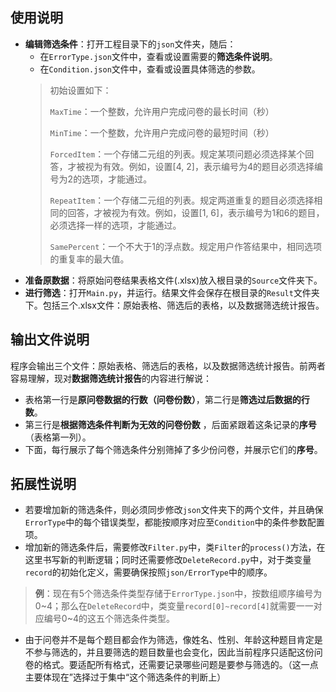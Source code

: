 ## 使用说明
* **编辑筛选条件**：打开工程目录下的`json`文件夹，随后：
  * 在`ErrorType.json`文件中，查看或设置需要的**筛选条件说明**。
  * 在`Condition.json`文件中，查看或设置具体筛选的参数。
  > 初始设置如下：
  > 
  > `MaxTime`：一个整数，允许用户完成问卷的最长时间（秒）
  > 
  > `MinTime`：一个整数，允许用户完成问卷的最短时间（秒）
  > 
  > `ForcedItem`：一个存储二元组的列表。规定某项问题必须选择某个回答，才被视为有效。例如，设置[4, 2]，表示编号为4的题目必须选择编号为2的选项，才能通过。
  > 
  > `RepeatItem`：一个存储二元组的列表。规定两道重复的题目必须选择相同的回答，才被视为有效。例如，设置[1, 6]，表示编号为1和6的题目，必须选择一样的选项，才能通过。
  > 
  > `SamePercent`：一个不大于1的浮点数。规定用户作答结果中，相同选项的重复率的最大值。
* **准备原数据**：将原始问卷结果表格文件(.xlsx)放入根目录的`Source`文件夹下。
* **进行筛选**：打开`Main.py`，并运行。结果文件会保存在根目录的`Result`文件夹下。包括三个.xlsx文件：原始表格、筛选后的表格，以及数据筛选统计报告。

## 输出文件说明
程序会输出三个文件：原始表格、筛选后的表格，以及数据筛选统计报告。前两者容易理解，现对**数据筛选统计报告**的内容进行解说：
* 表格第一行是**原问卷数据的行数（问卷份数）**，第二行是**筛选过后数据的行数**。
* 第三行是**根据筛选条件判断为无效的问卷份数** ，后面紧跟着这条记录的**序号**（表格第一列）。
* 下面，每行展示了每个筛选条件分别筛掉了多少份问卷，并展示它们的**序号**。

## 拓展性说明
* 若要增加新的筛选条件，则必须同步修改`json`文件夹下的两个文件，并且确保`ErrorType`中的每个错误类型，都能按顺序对应至`Condition`中的条件参数配置项。
* 增加新的筛选条件后，需要修改`Filter.py`中，类`Filter`的`process()`方法，在这里书写新的判断逻辑；同时还需要修改`DeleteRecord.py`中，对于类变量`record`的初始化定义，需要确保按照`json/ErrorType`中的顺序。
> **例**：现在有5个筛选条件类型存储于`ErrorType.json`中，按数组顺序编号为0~4；那么在`DeleteRecord`中，类变量`record[0]~record[4]`就需要一一对应编号0~4的这五个筛选条件类型。
* 由于问卷并不是每个题目都会作为筛选，像姓名、性别、年龄这种题目肯定是不参与筛选的，并且要筛选的题目数量也会变化，因此当前程序只适配这份问卷的格式。要适配所有格式，还需要记录哪些问题是要参与筛选的。（这一点主要体现在”选择过于集中“这个筛选条件的判断上）